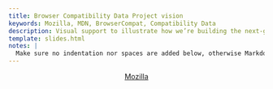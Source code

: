 ```yaml
---
title: Browser Compatibility Data Project vision
keywords: Mozilla, MDN, BrowserCompat, Compatibility Data
description: Visual support to illustrate how we’re building the next-generation compatibility data service
template: slides.html
notes: |
  Make sure no indentation nor spaces are added below, otherwise Markdown processor will add HTML breaks
---
```

<header id="masthead"><div class="container"><div id="tabzilla"><a href="https://www.mozilla.org/">Mozilla</a></div></div></header>
<style>
@import url("slides.css");
</style>
<script>
document.addEventListener('talk', function(e){
    var list = document.querySelector('.toc-items ul');
    e.detail.data.chapters.forEach(function(listEl){
        var aElemTemplate  = document.createElement('a')
          , liElemTemplate = document.createElement('li');
        aElemTemplate.setAttribute('href', '#' + listEl[0]);
        aElemTemplate.innerHTML = listEl[1];
        liElemTemplate.appendChild(aElemTemplate);
        list.appendChild(liElemTemplate);
    });
});
</script>
